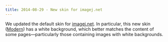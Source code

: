 ```yaml
---
title: 2014-08-29 - New skin for imagej.net
---
```


We updated the default skin for [imagej.net](/). In particular, this new skin ([Modern](http://www.mediawiki.org/wiki/Skin:Modern)) has a white background, which better matches the content of some pages—particularly those containing images with white backgrounds.


